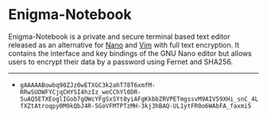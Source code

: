 # Enigma-Notebook
Enigma-Notebook is a private and secure terminal based text editor released as an alternative for [Nano](https://github.com/madnight/nano) and [Vim](https://github.com/vim/vim) with full text encryption. It contains the interface and key bindings of the GNU Nano editor but allows users to encrypt their data by a password using Fernet and SHA256.

---
- ``` gAAAAABowbq90ZJz0wETXGC3k2ahT78T6xmfM-RRwSUOWFYCjqCHYSI4hzIz_weCChYl0DR-5uAQ5ETXEoglIGob7gOWcYFgSxSYt8yiAFgKkbbZRVPETmgssvM9AIV59XHi_snC_4LfXZtAtroqpy0M9kQbJ4R-5GoVFMTPTzMH-3kj3hBAQ-UL1ytFR0o6WAbFA_faxmi5 ```
